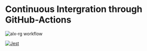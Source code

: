 # Continuous Intergration through GitHub-Actions

![alx-rg workflow](https://github.com/alx-rg/ci-github-actions/actions/workflows/node.js.yml/badge.svg)

[![Jest](https://github.com/alx-rg/ci-github-actions/actions/workflows/jest.yml/badge.svg)](https://github.com/alx-rg/ci-github-actions/actions/workflows/jest.yml)
